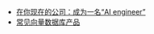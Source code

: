 - [在你现在的公司：成为一名“AI engineer”](https://x.com/GergelyOrosz/status/1940714420042092640)
- [常见向量数据库产品](https://github.com/karminski/one-small-step/blob/main/20250308-what-is-vector-database/what-is-vector-database.md)